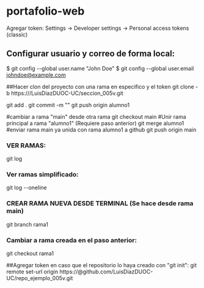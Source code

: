 # portafolio-web


Agregar token:
Settings -> Developer settings -> Personal access tokens (classic)

## Configurar usuario y correo de forma local:
$ git config --global user.name "John Doe"
$ git config --global user.email johndoe@example.com


##Hacer clon del proyecto con una rama en especifico y el token
git clone -b <javier> https://<token>/LuisDiazDUOC-UC/seccion_005v.git

git add .
git commit -m ""
git push origin alumno1



#cambiar a rama "main" desde otra rama
git checkout main
#Unir rama principal a rama "alumno1" (Requiere paso anterior)
git merge alumno1
#enviar rama main ya unida con rama alumno1 a github
git push origin main

### VER RAMAS:
git log
### Ver ramas simplificado:
git log --oneline

### CREAR RAMA NUEVA DESDE TERMINAL (Se hace desde rama main)
git branch rama1
### Cambiar a rama creada en el paso anterior:
git checkout rama1

##Agregar token en caso que el repositorio lo haya creado con "git init":
git remote set-url origin https://<token>@github.com/LuisDiazDUOC-UC/repo_ejemplo_005v.git

